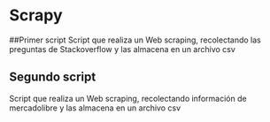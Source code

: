 # Scrapy
##Primer script
Script que realiza un Web scraping, recolectando las preguntas de Stackoverflow y las almacena en un archivo csv
## Segundo script
Script que realiza un Web scraping, recolectando información de mercadolibre y las almacena en un archivo csv
